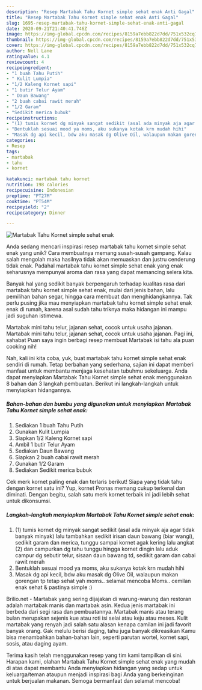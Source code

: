 ```yaml
---
description: "Resep Martabak Tahu Kornet simple sehat enak Anti Gagal"
title: "Resep Martabak Tahu Kornet simple sehat enak Anti Gagal"
slug: 1695-resep-martabak-tahu-kornet-simple-sehat-enak-anti-gagal
date: 2020-09-21T21:40:41.746Z
image: https://img-global.cpcdn.com/recipes/8159a7ebb822d7dd/751x532cq70/martabak-tahu-kornet-simple-sehat-enak-foto-resep-utama.jpg
thumbnail: https://img-global.cpcdn.com/recipes/8159a7ebb822d7dd/751x532cq70/martabak-tahu-kornet-simple-sehat-enak-foto-resep-utama.jpg
cover: https://img-global.cpcdn.com/recipes/8159a7ebb822d7dd/751x532cq70/martabak-tahu-kornet-simple-sehat-enak-foto-resep-utama.jpg
author: Nell Lane
ratingvalue: 4.1
reviewcount: 4
recipeingredient:
- "1 buah Tahu Putih"
- " Kulit Lumpia"
- "1/2 Kaleng Kornet sapi"
- "1 butir Telur Ayam"
- " Daun Bawang"
- "2 buah cabai rawit merah"
- "1/2 Garam"
- "Sedikit merica bubuk"
recipeinstructions:
- "(1) tumis kornet dg minyak sangat sedikit (asal ada minyak aja agar tidak banyak minyak) lalu tambahkan sedikit irisan daun bawang (biar wangi), sedikit garam dan merica, tunggu sampai kornet agak kering lalu angkat (2) dan campurkan dg tahu tunggu hingga kornet dingin lalu aduk campur dg sebutir telur, sisaan daun bawang td, sedikit garam dan cabai rawit merah"
- "Bentuklah sesuai mood ya moms, aku sukanya kotak krn mudah hihi"
- "Masak dg api kecil, bdw aku masak dg Olive Oil, walaupun makan gorengan tp tetap sehat yah moms.. selamat mencoba Moms.. cemilan enak sehat &amp; pastinya simple :)"
categories:
- Resep
tags:
- martabak
- tahu
- kornet

katakunci: martabak tahu kornet 
nutrition: 198 calories
recipecuisine: Indonesian
preptime: "PT27M"
cooktime: "PT54M"
recipeyield: "2"
recipecategory: Dinner

---
```



![Martabak Tahu Kornet simple sehat enak](https://img-global.cpcdn.com/recipes/8159a7ebb822d7dd/751x532cq70/martabak-tahu-kornet-simple-sehat-enak-foto-resep-utama.jpg)

Anda sedang mencari inspirasi resep martabak tahu kornet simple sehat enak yang unik? Cara membuatnya memang susah-susah gampang. Kalau salah mengolah maka hasilnya tidak akan memuaskan dan justru cenderung tidak enak. Padahal martabak tahu kornet simple sehat enak yang enak seharusnya mempunyai aroma dan rasa yang dapat memancing selera kita.

Banyak hal yang sedikit banyak berpengaruh terhadap kualitas rasa dari martabak tahu kornet simple sehat enak, mulai dari jenis bahan, lalu pemilihan bahan segar, hingga cara membuat dan menghidangkannya. Tak perlu pusing jika mau menyiapkan martabak tahu kornet simple sehat enak enak di rumah, karena asal sudah tahu triknya maka hidangan ini mampu jadi suguhan istimewa.

Martabak mini tahu telur, jajanan sehat, cocok untuk usaha jajanan. Martabak mini tahu telur, jajanan sehat, cocok untuk usaha jajanan. Pagi ini, sahabat Puan saya ingin berbagi resep membuat Martabak isi tahu ala puan cooking nih!


Nah, kali ini kita coba, yuk, buat martabak tahu kornet simple sehat enak sendiri di rumah. Tetap berbahan yang sederhana, sajian ini dapat memberi manfaat untuk membantu menjaga kesehatan tubuhmu sekeluarga. Anda dapat menyiapkan Martabak Tahu Kornet simple sehat enak menggunakan 8 bahan dan 3 langkah pembuatan. Berikut ini langkah-langkah untuk menyiapkan hidangannya.

<!--inarticleads1-->

##### Bahan-bahan dan bumbu yang digunakan untuk menyiapkan Martabak Tahu Kornet simple sehat enak:

1. Sediakan 1 buah Tahu Putih
1. Gunakan  Kulit Lumpia
1. Siapkan 1/2 Kaleng Kornet sapi
1. Ambil 1 butir Telur Ayam
1. Sediakan  Daun Bawang
1. Siapkan 2 buah cabai rawit merah
1. Gunakan 1/2 Garam
1. Sediakan Sedikit merica bubuk


Cek merk kornet paling enak dan terlaris berikut! Siapa yang tidak tahu dengan kornet satu ini? Yup, kornet Pronas memang cukup terkenal dan diminati. Dengan begitu, salah satu merk kornet terbaik ini jadi lebih sehat untuk dikonsumsi. 

<!--inarticleads2-->

##### Langkah-langkah menyiapkan Martabak Tahu Kornet simple sehat enak:

1. (1) tumis kornet dg minyak sangat sedikit (asal ada minyak aja agar tidak banyak minyak) lalu tambahkan sedikit irisan daun bawang (biar wangi), sedikit garam dan merica, tunggu sampai kornet agak kering lalu angkat (2) dan campurkan dg tahu tunggu hingga kornet dingin lalu aduk campur dg sebutir telur, sisaan daun bawang td, sedikit garam dan cabai rawit merah
1. Bentuklah sesuai mood ya moms, aku sukanya kotak krn mudah hihi
1. Masak dg api kecil, bdw aku masak dg Olive Oil, walaupun makan gorengan tp tetap sehat yah moms.. selamat mencoba Moms.. cemilan enak sehat &amp; pastinya simple :)


Brilio.net - Martabak yang sering dijajakan di warung-warung dan restoran adalah martabak manis dan martabak asin. Kedua jenis martabak ini berbeda dari segi rasa dan pembuatannya. Martabak manis atau terang bulan merupakan sejenis kue atau roti isi selai atau keju atau meses. Kulit martabak yang renyah jadi salah satu alasan kenapa camilan ini jadi favorit banyak orang. Gak melulu berisi daging, tahu juga banyak dikreasikan Kamu bisa menambahkan bahan-bahan lain, seperti parutan wortel, kornet sapi, sosis, atau daging ayam. 

Terima kasih telah menggunakan resep yang tim kami tampilkan di sini. Harapan kami, olahan Martabak Tahu Kornet simple sehat enak yang mudah di atas dapat membantu Anda menyiapkan hidangan yang sedap untuk keluarga/teman ataupun menjadi inspirasi bagi Anda yang berkeinginan untuk berjualan makanan. Semoga bermanfaat dan selamat mencoba!
